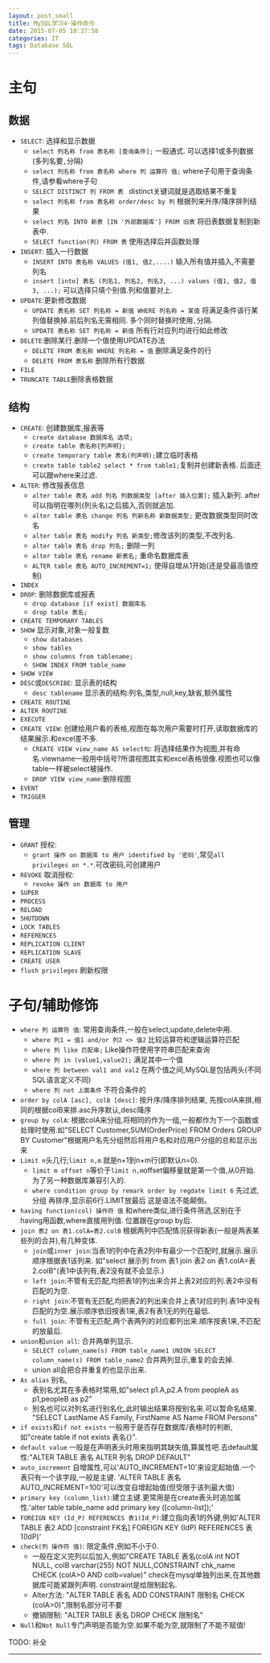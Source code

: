 ```yaml
---
layout: post_small
title: MySQL学习4-操作命令
date: 2015-07-05 10:37:58
categories: IT
tags: Database SQL
---
```


# 主句

## 数据

- `SELECT`: 选择和显示数据
	- `select 列名称 from 表名称 [查询条件];` 一般通式. 可以选择1或多列数据(多列名要`,`分隔)
	- `select 列名称 from 表名称 where 列 运算符 值;` where子句用于查询条件,请参看where子句
	- `SELECT DISTINCT 列 FROM 表 ` distinct关键词就是选取结果不重复
	- `select 列名称 from 表名称 order/desc by 列` 根据列来升序/降序排列结果
	- `select 列名 INTO 新表 [IN '外部数据库'] FROM 旧表` 将旧表数据复制到新表中.
	- `SELECT function(列) FROM 表` 使用选择后并函数处理
- `INSERT`: 插入一行数据
	- `INSERT INTO 表名称 VALUES (值1, 值2,....)` 输入所有值并插入,不需要列名
	- `insert [into] 表名 (列名1, 列名2, 列名3, ...) values (值1, 值2, 值3, ...);` 可以选择只填个别值.列和值要对上.
- `UPDATE`:更新修改数据
	- `UPDATE 表名称 SET 列名称 = 新值 WHERE 列名称 = 某值` 将满足条件该行某列值替换掉.前后列名无需相同. 多个同时替换时使用`,`分隔.
	- `UPDATE 表名称 SET 列名称 = 新值` 所有行对应列均进行如此修改
- `DELETE`:删除某行.删除一个值使用UPDATE办法
	- `DELETE FROM 表名称 WHERE 列名称 = 值` 删除满足条件的行
	- `DELETE FROM 表名称` 删除所有行数据
- `FILE`
- `TRUNCATE TABLE`删除表格数据

## 结构

- `CREATE`: 创建数据库,报表等
	- `create database 数据库名 选项;` 
	- `create table 表名称{列声明};` 
	- `create temporary table 表名(列声明);`建立临时表格
	- `create table table2 select * from table1;`复制并创建新表格. 后面还可以跟where来过滤.
- `ALTER`: 修改报表信息
	- `alter table 表名 add 列名 列数据类型 [after 插入位置];` 插入新列. after可以指明在哪列(列头名)之后插入,否则就追加.
	- `alter table 表名 change 列名 列新名称 新数据类型;` 更改数据类型同时改名
	- `alter table 表名 modify 列名 新类型;`修改该列的类型,不改列名.  
	- `alter table 表名 drop 列名;` 删除一列
	- `alter table 表名 rename 新表名;` 重命名数据库表
	- `ALTER table 表名 AUTO_INCREMENT=1;` 使得自增从1开始(还是受最高值控制)
- `INDEX`
- `DROP`: 删除数据库或报表
	- `drop database [if exist] 数据库名 `
	- `drop table 表名;`
- `CREATE TEMPORARY TABLES`
- `SHOW` 显示对象,对象一般复数
	- `show databases`
	- `show tables`
	- `show columns from tablename;`
	- `SHOW INDEX FROM table_name`
- `SHOW VIEW`
- `DESC`或`DESCRIBE`: 显示表的结构
	- `desc tablename` 显示表的结构:列名,类型,null,key,缺省,额外属性
- `CREATE ROUTINE`
- `ALTER ROUTINE`
- `EXECUTE`
- `CREATE VIEW`: 创建给用户看的表格,视图在每次用户需要时打开,读取数据库的结果展示.和excel差不多.
	- `CREATE VIEW view_name AS select句`: 将选择结果作为视图,并有命名.viewname一般用中括号?所谓视图其实和excel表格很像.视图也可以像table一样被select被操作.
	- `DROP VIEW view_name`:删除视图
- `EVENT`
- `TRIGGER`

## 管理

- `GRANT` 授权:
	- `grant 操作 on 数据库 to 用户 identified by '密码'`,常见`all privileges on *.*`.可改密码,可创建用户
- `REVOKE` 取消授权:
	- `revoke 操作 on 数据库 to 用户` 
- `SUPER`
- `PROCESS`
- `RELOAD`
- `SHUTDOWN`
- `LOCK TABLES`
- `REFERENCES`
- `REPLICATION CLIENT`
- `REPLICATION SLAVE`
- `CREATE USER`
- `flush privileges` 刷新权限

# 子句/辅助修饰

- `where 列 运算符 值`: 常用查询条件,一般在select,update,delete中用.
	- `where 列1 = 值1 and/or 列2 <> 值2` 比较运算符和逻辑运算符匹配
	- `where 列 like 匹配串;` Like操作符使用字符串匹配来查询
	- `where 列 in (value1,value2);` 满足其中一个值
	- `where 列 between val1 and val2` 在两个值之间,MySQL是包括两头(不同SQL语言定义不同)
	- `where 列 not 上面条件` 不符合条件的
- `order by colA [asc], colB [desc]`: 按升序/降序排列结果, 先按colA来排,相同的根据colB来排.asc升序默认,desc降序
- `group by colA`: 根据colA来分组,将相同的作为一组,一般都作为下一个函数或处理时使用.如"SELECT Customer,SUM(OrderPrice) FROM Orders GROUP BY Customer"根据用户名先分组然后将用户名和对应用户分组的总和显示出来
- `Limit n`头几行;`limit n,m` 就是n+1到n+m行(即默认n=0).
	- `limit m offset n`等价于`limit n,m`offset偏移量就是第一个值,从0开始.为了另一种数据库兼容引入的.
	- `where condition group by remark order by regdate limit 6` 先过滤,分组 再排序,显示前6行.LIMIT放最后 这是语法不能颠倒。
- `having function(col) 操作符 值` 和where类似,进行条件筛选,区别在于having用函数,where直接用列值. 位置跟在group by后.
- `join 表2 on 表1.colA=表2.colB` 根据两列中匹配情况获得新表(一般是两表某些列的合并),有几种变体.
	- `join`或`inner join`:当表1的列中在表2列中有最少一个匹配时,就展示.展示顺序根据表1该列来. 如"select 展示列 from 表1 join 表2 on 表1.colA=表2.colB"(表1中该列有,表2没有就不会显示.)
	- `left join`:不管有无匹配,均把表1的列出来合并上表2对应的列.表2中没有匹配的为空.
	- `right join`:不管有无匹配,均把表2的列出来合并上表1对应的列.表1中没有匹配的为空.展示顺序依旧按表1来,表2有表1无的列在最低.
	- `full join`: 不管有无匹配,两个表两列的对应都列出来.顺序按表1来,不匹配的放最后.
- `union`和`union all`: 合并两单列显示.
	- `SELECT column_name(s) FROM table_name1 UNION SELECT column_name(s) FROM table_name2` 合并两列显示,重复的会去掉.
	- union all会把合并重复的也显示出来.
- `As alias` 别名,
	- 表别名尤其在多表格时常用,如"select p1.A,p2.A from peopleA as p1,peopleB as p2"
	- 别名也可以对列名进行别名化,此时输出结果将按别名来.可以暂命名结果. "SELECT LastName AS Family, FirstName AS Name FROM Persons"
- `if exists`和`if not exists` 一般用于是否存在数据库/表格时的判断,如"create table if not exists 表名{}".
- `default value` 一般是在声明表头时用来指明其缺失值,算属性吧.去default属性:"ALTER TABLE 表名 ALTER 列名 DROP DEFAULT"
- `auto_increment` 自增属性,可以'AUTO\_INCREMENT=10'来设定起始值.一个表只有一个该字段,一般是主键. 'ALTER TABLE 表名 AUTO\_INCREMENT=100'可以改变自增起始值(但受限于该列最大值)
- `primary key (column_list)`:建立主键.更常用是在create表头时追加属性.'alter table table_name add primary key ([column-list]);'
- `FOREIGN KEY (Id_P) REFERENCES 表1(Id_P)`:建立指向表1的外键,例如'ALTER TABLE 表2 ADD [constraint FK名] FOREIGN KEY (IdP) REFERENCES 表1(IdP)'
- `check(列 操作符 值)`: 限定条件,例如不小于0. 
	- 一般在定义完列以后加入,例如"CREATE TABLE 表名(colA int NOT NULL, colB varchar(255) NOT NULL,CONSTRAINT chk\_name CHECK (colA>0 AND colb=value)" check在mysql单独列出来,在其他数据库可能紧跟列声明. constraint是给限制起名.
	- Alter方法: "ALTER TABLE 表名 ADD CONSTRAINT 限制名 CHECK (colA>0)",限制名部分可不要
	- 撤销限制: "ALTER TABLE 表名 DROP CHECK 限制名"
- `Null`和`Not Null`专门声明是否能为空.如果不能为空,就限制了不能不赋值!

TODO: 补全

---
